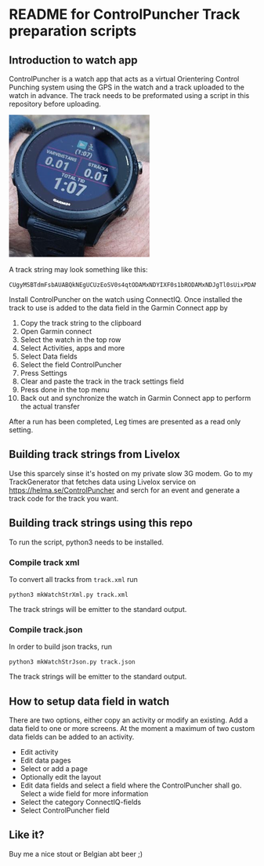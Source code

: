 README for ControlPuncher Track preparation scripts
===================================================

Introduction to watch app
-------------------------

ControlPuncher is a watch app that acts as a virtual Orientering Control Punching system using the
GPS in the watch and a track uploaded to the watch in advance. The track needs to be preformated
using a script in this repository before uploading.

![img](readme.png)

A track string may look something like this:

    CUgyMSBTdmFsbAUABQkNEgUCUzEoSV0s4qtODAMxNDYIXF0s1bRODAMxNDJgTl0sUixPDAMxNDlMJl0slhlPDAJNMeI0XSzXok4M7g==

Install ControlPuncher on the watch using ConnectIQ. Once installed the track to use is added to the
data field in the Garmin Connect app by
1.  Copy the track string to the clipboard
2.  Open Garmin connect
3.  Select the watch in the top row
4.  Select Activities, apps and more
5.  Select Data fields
6.  Select the field ControlPuncher
7.  Press Settings
8.  Clear and paste the track in the track settings field
9.  Press done in the top menu
10. Back out and synchronize the watch in Garmin Connect app to perform the actual transfer

After a run has been completed, Leg times are presented as a read only setting.

Building track strings from Livelox
-----------------------------------

Use this sparcely sinse it's hosted on my private slow 3G modem. Go to my TrackGenerator that fetches
data using Livelox service on https://helma.se/ControlPuncher and serch for an event and generate
a track code for the track you want.


Building track strings using this repo
--------------------------------------

To run the script, python3 needs to be installed.

### Compile track xml

To convert all tracks from `track.xml` run

    python3 mkWatchStrXml.py track.xml

The track strings will be emitter to the standard output.

### Compile track.json

In order to build json tracks, run

    python3 mkWatchStrJson.py track.json

The track strings will be emitter to the standard output.

How to setup data field in watch
--------------------------------

There are two options, either copy an activity or modify an existing. Add a data field to one or more screens.
At the moment a maximum of two custom data fields can be added to an activity.


-   Edit activity
-   Edit data pages
-   Select or add a page
-   Optionally edit the layout
-   Edit data fields and select a field where the ControlPuncher shall go. Select a wide field for more information
-   Select the category ConnectIQ-fields
-   Select ControlPuncher field

Like it?
--------

Buy me a nice stout or Belgian abt beer ;)
